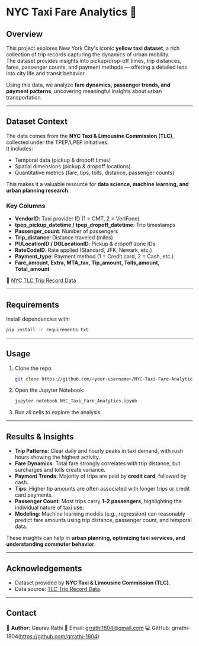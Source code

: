 # NYC Taxi Fare Analytics 🚖

## Overview
This project explores New York City's iconic **yellow taxi dataset**, a rich collection of trip records capturing the dynamics of urban mobility.  
The dataset provides insights into pickup/drop-off times, trip distances, fares, passenger counts, and payment methods — offering a detailed lens into city life and transit behavior.

Using this data, we analyze **fare dynamics, passenger trends, and payment patterns**, uncovering meaningful insights about urban transportation.

---

## Dataset Context
The data comes from the **NYC Taxi & Limousine Commission (TLC)**, collected under the TPEP/LPEP initiatives.  
It includes:
- Temporal data (pickup & dropoff times)
- Spatial dimensions (pickup & dropoff locations)
- Quantitative metrics (fare, tips, tolls, distance, passenger counts)

This makes it a valuable resource for **data science, machine learning, and urban planning research**.

### Key Columns
- **VendorID**: Taxi provider ID (1 = CMT, 2 = VeriFone)  
- **tpep_pickup_datetime / tpep_dropoff_datetime**: Trip timestamps  
- **Passenger_count**: Number of passengers  
- **Trip_distance**: Distance traveled (miles)  
- **PULocationID / DOLocationID**: Pickup & dropoff zone IDs  
- **RateCodeID**: Rate applied (Standard, JFK, Newark, etc.)  
- **Payment_type**: Payment method (1 = Credit card, 2 = Cash, etc.)  
- **Fare_amount, Extra, MTA_tax, Tip_amount, Tolls_amount, Total_amount**

📌 [NYC TLC Trip Record Data](https://www.nyc.gov/assets/tlc/downloads/pdf/data_dictionary_trip_records_yellow.pdf)

---

## Requirements
Install dependencies with:
```bash
pip install -r requirements.txt
```

---

## Usage
1. Clone the repo:
   ```bash
   git clone https://github.com/<your-username>/NYC-Taxi-Fare-Analytics.git
   ```
2. Open the Jupyter Notebook:
   ```bash
   jupyter notebook NYC_Taxi_Fare_Analytics.ipynb
   ```
3. Run all cells to explore the analysis.

---

## Results & Insights
- **Trip Patterns**: Clear daily and hourly peaks in taxi demand, with rush hours showing the highest activity.  
- **Fare Dynamics**: Total fare strongly correlates with trip distance, but surcharges and tolls create variance.  
- **Payment Trends**: Majority of trips are paid by **credit card**, followed by cash.  
- **Tips**: Higher tip amounts are often associated with longer trips or credit card payments.  
- **Passenger Count**: Most trips carry **1–2 passengers**, highlighting the individual nature of taxi use.  
- **Modeling**: Machine learning models (e.g., regression) can reasonably predict fare amounts using trip distance, passenger count, and temporal data.

These insights can help in **urban planning, optimizing taxi services, and understanding commuter behavior**.

---

## Acknowledgements
- Dataset provided by **NYC Taxi & Limousine Commission (TLC)**.  
- Data source: [TLC Trip Record Data](https://www.nyc.gov/assets/tlc/downloads/pdf/data_dictionary_trip_records_yellow.pdf).

- ---

## Contact
👤 **Author:** Gaurav Rathi 
📧 Email: grrathi1804@gmail.com
💻 GitHub: grrathi-1804(https://github.com/grrathi-1804)


